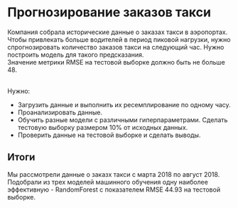 # Прогнозирование заказов такси

Компания собрала исторические данные о заказах такси в аэропортах. Чтобы привлекать больше водителей в период пиковой нагрузки, нужно спрогнозировать количество заказов такси на следующий час. Нужно построить модель для такого предсказания.
<br>Значение метрики RMSE на тестовой выборке должно быть не больше 48.

<br>Нужно:
- Загрузить данные и выполнить их ресемплирование по одному часу.
- Проанализировать данные.
- Обучить разные модели с различными гиперпараметрами. Сделать тестовую выборку размером 10% от исходных данных.
- Проверить данные на тестовой выборке и сделать выводы.

## Итоги
Мы рассмотрели данные о заказх такси с марта 2018 по август 2018. Подобрали из трех моделей машинного обучения одну наиболее эффективную - RandomForest с показателем RMSE 44.93 на тестовой выборке.
